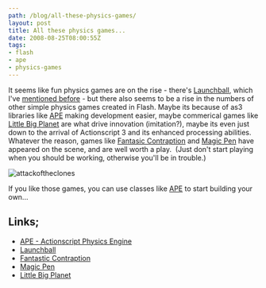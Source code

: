 ```yaml
---
path: /blog/all-these-physics-games/
layout: post
title: All these physics games...
date: 2008-08-25T08:00:55Z
tags:
- flash
- ape
- physics-games
---
```


It seems like fun physics games are on the rise - there's [Launchball](http://www.sciencemuseum.org.uk/launchpad/launchball/), which I've [mentioned before](http://www.psyked.co.uk/adobe/flash/launchball-an-awesome-flash-game.htm) \- but there also seems to be a rise in the numbers of other simple physics games created in Flash. Maybe its because of as3 libraries like [APE](http://www.cove.org/ape/index.htm) making development easier, maybe commerical games like [Little Big Planet](http://www.littlebigplanet.com/en_GB/) are what drive innovation (imitation?), maybe its even just down to the arrival of Actionscript 3 and its enhanced processing abilities. Whatever the reason, games like [Fantasic Contraption](http://fantasticcontraption.com/) and [Magic Pen](http://www.miniclip.com/games/magic-pen/en/) have appeared on the scene, and are well worth a play.  (Just don't start playing when you should be working, otherwise you'll be in trouble.)

![](http://uploads.psyked.co.uk/2008/08/attackoftheclones.jpg "attackoftheclones")

If you like those games, you can use classes like [APE](http://www.cove.org/ape/index.htm) to start building your own...

## Links;

*   [APE - Actionscript Physics Engine](http://www.cove.org/ape/index.htm)
*   [Launchball](http://www.psyked.co.uk/adobe/flash/launchball-an-awesome-flash-game.htm)
*   [Fantastic Contraption](http://fantasticcontraption.com/)
*   [Magic Pen](http://www.miniclip.com/games/magic-pen/en/)
*   [Little Big Planet](http://www.littlebigplanet.com/en_GB/)